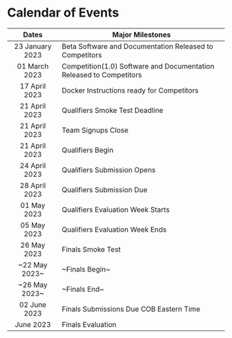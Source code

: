 # Calendar of Events

| Dates | Major Milestones |
|:-------------:| ------------- |
| 23 January 2023 | Beta Software and Documentation Released to Competitors |
| 01 March 2023   | Competition(1.0) Software and Documentation Released to Competitors |
| 17 April 2023   | Docker Instructions ready for Competitors |
| 21 April 2023   | Qualifiers Smoke Test Deadline |
| 21 April 2023   | Team Signups Close |
| 21 April 2023   | Qualifiers Begin |
| 24 April 2023   | Qualifiers Submission Opens |
| 28 April 2023   | Qualifiers Submission Due |
| 01 May 2023     | Qualifiers Evaluation Week Starts |
| 05 May 2023     | Qualifiers Evaluation Week Ends |
| 26 May 2023     | Finals Smoke Test |
| ~22 May 2023~   | ~Finals Begin~ |
| ~26 May 2023~   | ~Finals End~ |
| 02 June 2023    | Finals Submissions Due COB Eastern Time |
| June 2023       | Finals Evaluation |

